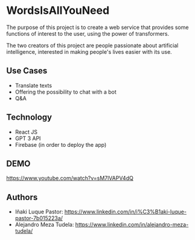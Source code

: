 # WordsIsAllYouNeed

The purpose of this project is to create a web service that provides some functions of interest to the user, using the power of transformers.

The two creators of this project are people passionate about artificial intelligence, interested in making people's lives easier with its use.

## Use Cases

- Translate texts
- Offering the possibility to chat with a bot
- Q&A

## Technology

- React JS
- GPT 3 API
- Firebase (in order to deploy the app)

## DEMO
https://www.youtube.com/watch?v=sM7lVAPV4dQ


## Authors

- Iñaki Luque Pastor: https://www.linkedin.com/in/i%C3%B1aki-luque-pastor-7b015223a/
- Alejandro Meza Tudela: https://www.linkedin.com/in/alejandro-meza-tudela/
